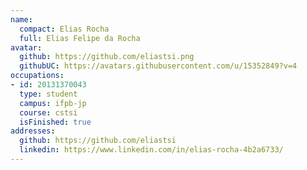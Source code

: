 ```yaml
---
name:
  compact: Elias Rocha
  full: Elias Felipe da Rocha
avatar:
  github: https://github.com/eliastsi.png
  githubUC: https://avatars.githubusercontent.com/u/15352849?v=4
occupations:
- id: 20131370043
  type: student
  campus: ifpb-jp
  course: cstsi
  isFinished: true
addresses:
  github: https://github.com/eliastsi
  linkedin: https://www.linkedin.com/in/elias-rocha-4b2a6733/
---
```

